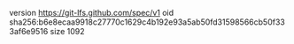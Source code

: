 version https://git-lfs.github.com/spec/v1
oid sha256:b6e8ecaa9918c27770c1629c4b192e93a5ab50fd31598566cb50f333af6e9516
size 1092
